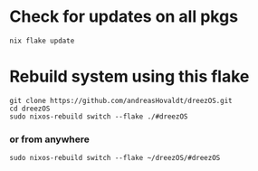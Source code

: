 # Check for updates on all pkgs
```nix flake update```

# Rebuild system using this flake
```git clone https://github.com/andreasHovaldt/dreezOS.git```  
```cd dreezOS```  
```sudo nixos-rebuild switch --flake ./#dreezOS```
### or from anywhere
```sudo nixos-rebuild switch --flake ~/dreezOS/#dreezOS```
